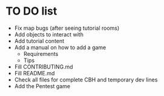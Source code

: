 # TO DO list

- Fix map bugs (after seeing tutorial rooms)
- Add objects to interact with
- Add tutorial content
- Add a manual on how to add a game
  - Requirements
  - Tips
- Fill CONTRIBUTING.md
- Fill README.md
- Check all files for complete CBH and temporary dev lines
- Add the Pentest game